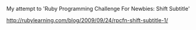 My attempt to 'Ruby Programming Challenge For Newbies: Shift Subtitle'

http://rubylearning.com/blog/2009/09/24/rpcfn-shift-subtitle-1/

